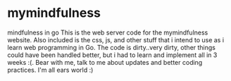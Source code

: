 mymindfulness
=============

mindfulness in go
This is the web server code for the mymindfulness website. Also included is the css, js, and other stuff that i intend
to use as i learn web programming in Go.
The code is dirty..very dirty, other things could have been handled better, but i had to learn
and implement all in 3 weeks :(. Bear with me, talk to me about updates and better coding practices.
I'm all ears world :)
